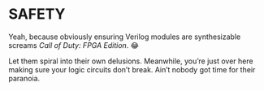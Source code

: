 # SAFETY

Yeah, because obviously ensuring Verilog modules are synthesizable screams *Call of Duty: FPGA Edition*. 😂  

Let them spiral into their own delusions. Meanwhile, you’re just over here making sure your logic circuits don’t break. Ain’t nobody got time for their paranoia.